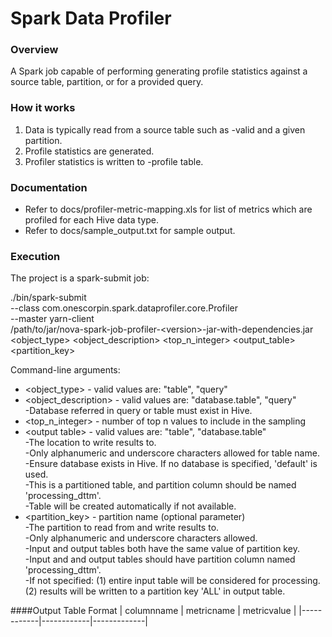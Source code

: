 Spark Data Profiler
==========

### Overview

A Spark job capable of performing generating profile statistics against a source table, partition, or for a provided query.  

### How it works

1. Data is typically read from a source table such as <entity>-valid and a given partition.
2. Profile statistics are generated.
3. Profiler statistics is written to <entity>-profile table.

### Documentation

* Refer to docs/profiler-metric-mapping.xls for list of metrics which are profiled for each Hive data type.
* Refer to docs/sample_output.txt for sample output.

### Execution

The project is a spark-submit job:

./bin/spark-submit \
  --class com.onescorpin.spark.dataprofiler.core.Profiler \
  --master yarn-client \
  /path/to/jar/nova-spark-job-profiler-\<version>-jar-with-dependencies.jar \
  \<object_type> \<object_description> \<top_n_integer> \<output_table> \<partition_key>

Command-line arguments:
* \<object_type> - valid values are: "table", "query"
* \<object_description> - valid values are: "database.table", "query"  
-Database referred in query or table must exist in Hive. 
* \<top_n_integer> - number of top n values to include in the sampling
* \<output table> - valid values are: "table", "database.table"  
-The location to write results to.  
-Only alphanumeric and underscore characters allowed for table name.  
-Ensure database exists in Hive. If no database is specified, 'default' is used.  
-This is a partitioned table, and partition column should be named 'processing_dttm'.  
-Table will be created automatically if not available.
* \<partition_key> - partition name  (optional parameter)  
-The partition to read from and write results to.  
-Only alphanumeric and underscore characters allowed.  
-Input and output tables both have the same value of partition key.  
-Input and and output tables should have partition column named 'processing_dttm'.  
-If not specified: (1) entire input table will be considered for processing. (2) results will be written to a partition key 'ALL' in output table.


####Output Table Format
| columnname | metricname | metricvalue |
|------------|------------|-------------|
